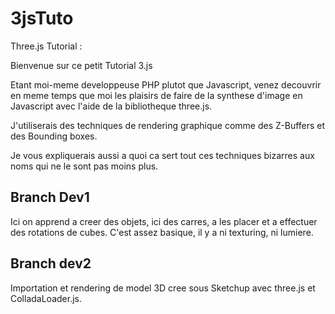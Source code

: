 3jsTuto
=======

Three.js Tutorial :

Bienvenue sur ce petit Tutorial 3.js

Etant moi-meme developpeuse PHP plutot que Javascript, venez decouvrir en meme temps que moi les plaisirs de faire de
la synthese d'image en Javascript avec l'aide de la bibliotheque three.js.

J'utiliserais des techniques de rendering graphique comme des Z-Buffers et des Bounding boxes.

Je vous expliquerais aussi a quoi ca sert tout ces techniques bizarres aux noms qui ne le sont pas moins plus.


Branch Dev1 
-

Ici on apprend a creer des objets, ici des carres, a les placer et a effectuer des rotations de cubes.
C'est assez basique, il y a ni texturing, ni lumiere.

Branch dev2
-

Importation et rendering de model 3D cree sous Sketchup avec three.js et ColladaLoader.js.
